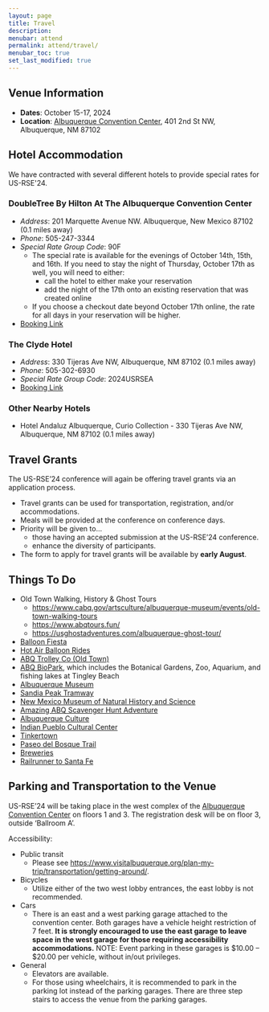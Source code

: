 ```yaml
---
layout: page
title: Travel
description: 
menubar: attend
permalink: attend/travel/
menubar_toc: true
set_last_modified: true
---
```



## Venue Information

- **Dates**: October 15-17, 2024
- **Location**: [Albuquerque Convention Center](https://albuquerquecc.com/), 401 2nd St NW, Albuquerque, NM 87102

## Hotel Accommodation

We have contracted with several different hotels to provide special rates for
US-RSE'24.

### DoubleTree By Hilton At The Albuquerque Convention Center

- _Address_: 201 Marquette Avenue NW. Albuquerque, New Mexico 87102 (0.1 miles away)
- _Phone_: 505-247-3344
- _Special Rate Group Code_: 90F
  - The special rate is available for the evenings of October 14th, 15th, and 16th.  If you need to stay the night of Thursday, October 17th as well, you will need to either:
     - call the hotel to either make your reservation
     - add the night of the 17th onto an existing reservation that was created online
  - If you choose a checkout date beyond October 17th online, the rate for all days in your reservation will be higher.
- [Booking Link](https://www.hilton.com/en/attend-my-event/usresearchengineerassociation/)

### The Clyde Hotel

- _Address_: 330 Tijeras Ave NW, Albuquerque, NM 87102 (0.1 miles away)
- _Phone_: 505-302-6930
- _Special Rate Group Code_: 2024USRSEA
- [Booking Link](https://be.synxis.com/?Hotel=37966&Chain=17123&arrive=2024-10-14&depart=2024-10-17&adult=1&child=0&group=2024USRSEA)

### Other Nearby Hotels

- Hotel Andaluz Albuquerque, Curio Collection - 330 Tijeras Ave NW, Albuquerque, NM 87102 (0.1 miles away)

## Travel Grants

The US-RSE’24 conference will again be offering travel grants via an application process.

- Travel grants can be used for transportation, registration, and/or accommodations.
- Meals will be provided at the conference on conference days.
- Priority will be given to...
  - those having an accepted submission at the US-RSE’24 conference.
  - enhance the diversity of participants.
- The form to apply for travel grants will be available by **early August**.

## Things To Do

- Old Town Walking, History & Ghost Tours
  - <https://www.cabq.gov/artsculture/albuquerque-museum/events/old-town-walking-tours>
  - <https://www.abqtours.fun/>
  - <https://usghostadventures.com/albuquerque-ghost-tour/>
- [Balloon Fiesta](https://balloonfiesta.com/)
- [Hot Air Balloon Rides](https://www.visitalbuquerque.org/things-to-do/air/ballooning/)
- [ABQ Trolley Co (Old Town)](https://www.visitalbuquerque.org/listing/abq-trolley-co/4185/)
- [ABQ BioPark](https://www.cabq.gov/artsculture/biopark), which includes the Botanical Gardens, Zoo, Aquarium, and fishing lakes at Tingley Beach
- [Albuquerque Museum](https://www.visitalbuquerque.org/listing/albuquerque-museum/2497/)
- [Sandia Peak Tramway](https://sandiapeak.com/)
- [New Mexico Museum of Natural History and Science](https://www.nmnaturalhistory.org/)
- [Amazing ABQ Scavenger Hunt Adventure](https://www.visitalbuquerque.org/coupon/25%25-off-amazing-scavenger-hunt-adventure/2636/)
- [Albuquerque Culture](https://www.visitalbuquerque.org/about-abq/culture-heritage/)
- [Indian Pueblo Cultural Center](https://www.visitalbuquerque.org/listing/indian-pueblo-cultural-center/1086/)
- [Tinkertown](https://tinkertown.com/)
- [Paseo del Bosque Trail](https://www.cabq.gov/parksandrecreation/open-space/lands/paseo-del-bosque-trail)
- [Breweries](https://www.newmexico.org/things-to-do/cuisine/breweries-tap-rooms/)
- [Railrunner to Santa Fe](https://www.visitalbuquerque.org/things-to-do/tours-sightseeing/self-guided/rail-runner/)

## Parking and Transportation to the Venue

US-RSE’24 will be taking place in the west complex of the [Albuquerque Convention Center](https://www.visitalbuquerque.org/meetings/convention-center/specs/) on floors 1 and 3. The registration desk will be on floor 3, outside ‘Ballroom A’.

Accessibility:

- Public transit
  - Please see <https://www.visitalbuquerque.org/plan-my-trip/transportation/getting-around/>.
- Bicycles
  - Utilize either of the two west lobby entrances, the east lobby is not recommended.
- Cars
  - There is an east and a west parking garage attached to the convention center. Both garages have a vehicle height restriction of 7 feet. **It is strongly encouraged to use the east garage to leave space in the west garage for those requiring accessibility accommodations.**
    NOTE: Event parking in these garages is $10.00 – $20.00 per vehicle, without in/out privileges.
- General
  - Elevators are available.
  - For those using wheelchairs, it is recommended to park in the parking lot instead of the parking garages. There are three step stairs to access the venue from the parking garages.
